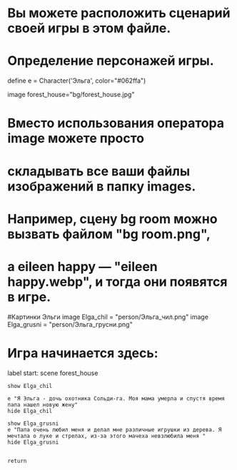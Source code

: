 # Вы можете расположить сценарий своей игры в этом файле.

# Определение персонажей игры.
define e = Character('Эльга', color="#062ffa")

image forest_house="bg/forest_house.jpg"


# Вместо использования оператора image можете просто
# складывать все ваши файлы изображений в папку images.
# Например, сцену bg room можно вызвать файлом "bg room.png",
# а eileen happy — "eileen happy.webp", и тогда они появятся в игре.

#Картинки Эльги
image Elga_chil = "person/Эльга_чил.png"
image Elga_grusni = "person/Эльга_грусни.png"

# Игра начинается здесь:
label start:
    scene forest_house

    show Elga_chil

    e "Я Эльга - дочь охотника Сольди-га. Моя мама умерла и спустя время папа нашел новую жену"
    hide Elga_chil

    show Elga_grusni
    e "Папа очень любил меня и делал мне различные игрушки из дерева. Я мечтала о луке и стрелах, из-за этого мачеха невзлюбила меня "
    hide Elga_grusni


    return
